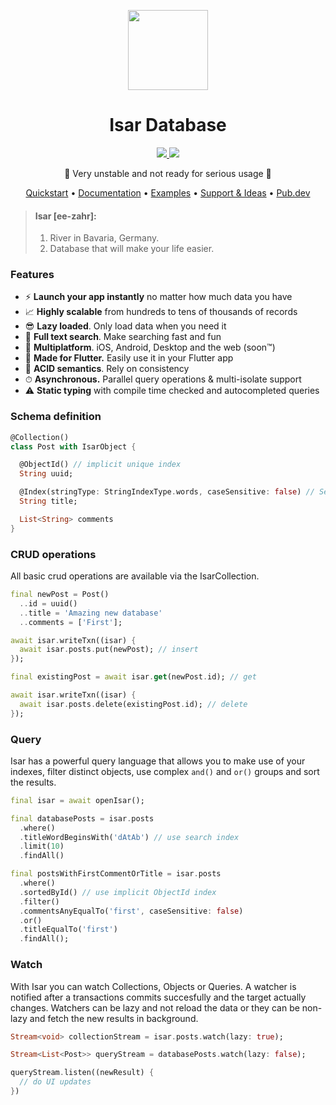 <p align="center">
  <a href="https://isar.dev">
    <img src="https://raw.githubusercontent.com/isar/isar/main/.github/assets/isar.svg?sanitize=true" height="128">
  </a>
  <h1 align="center">Isar Database</h1>
</p>

<p align="center">
  <a href="https://pub.dev/packages/isar">
    <img src="https://img.shields.io/pub/v/isar?label=pub.dev&labelColor=333940&logo=dart">
  </a>
  <a href="https://github.com/isar/isar/blob/main/LICENSE">
    <img src="https://img.shields.io/github/license/hivedb/hive?color=%23007A88&labelColor=333940&logo=apache">
  </a>
</p>

<p align="center">🚧 Very unstable and not ready for serious usage 🚧</p>

<p align="center">
  <a href="https://isar.dev">Quickstart</a> •
  <a href="https://isar.dev/schema">Documentation</a> •
  <a href="https://isar.dev">Examples</a> •
  <a href="https://github.com/isar/isar/discussions">Support & Ideas</a> •
  <a href="https://pub.dev/packages/isar">Pub.dev</a>
</p>


> #### Isar [ee-zahr]:
> 1. River in Bavaria, Germany.
> 2. Database that will make your life easier.


### Features

- ⚡️ **Launch your app instantly** no matter how much data you have
- 📈 **Highly scalable** from hundreds to tens of thousands of records
- 😎 **Lazy loaded**. Only load data when you need it
- 🔎 **Full text search**. Make searching fast and fun
- 📱 **Multiplatform**. iOS, Android, Desktop and the web (soon™)
- 💙 **Made for Flutter.** Easily use it in your Flutter app
- 🧪 **ACID semantics**. Rely on consistency
- ⏱ **Asynchronous.** Parallel query operations & multi-isolate support
- ⚠️ **Static typing** with compile time checked and autocompleted queries

### Schema definition
```dart
@Collection()
class Post with IsarObject {

  @ObjectId() // implicit unique index
  String uuid;

  @Index(stringType: StringIndexType.words, caseSensitive: false) // Search index
  String title;

  List<String> comments
}
```

### CRUD operations

All basic crud operations are available via the IsarCollection.

```dart
final newPost = Post()
  ..id = uuid()
  ..title = 'Amazing new database'
  ..comments = ['First'];

await isar.writeTxn((isar) {
  await isar.posts.put(newPost); // insert
});

final existingPost = await isar.get(newPost.id); // get

await isar.writeTxn((isar) {
  await isar.posts.delete(existingPost.id); // delete
});
```

### Query

Isar has a powerful query language that allows you to make use of your indexes, filter distinct objects, use complex `and()` and `or()` groups and sort the results. 

```dart
final isar = await openIsar();

final databasePosts = isar.posts
  .where()
  .titleWordBeginsWith('dAtAb') // use search index
  .limit(10)
  .findAll()

final postsWithFirstCommentOrTitle = isar.posts
  .where()
  .sortedById() // use implicit ObjectId index
  .filter()
  .commentsAnyEqualTo('first', caseSensitive: false)
  .or()
  .titleEqualTo('first')
  .findAll();
```

### Watch

With Isar you can watch Collections, Objects or Queries. A watcher is notified after a transactions commits succesfully and the target actually changes.
Watchers can be lazy and not reload the data or they can be non-lazy and fetch the new results in background.

```dart
Stream<void> collectionStream = isar.posts.watch(lazy: true);

Stream<List<Post>> queryStream = databasePosts.watch(lazy: false);

queryStream.listen((newResult) {
  // do UI updates
})
```